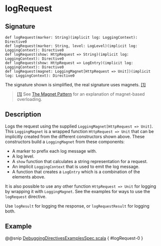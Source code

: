 <a id="logrequest"></a>
# logRequest

## Signature

```
def logRequest(marker: String)(implicit log: LoggingContext): Directive0
def logRequest(marker: String, level: LogLevel)(implicit log: LoggingContext): Directive0
def logRequest(show: HttpRequest => String)(implicit log: LoggingContext): Directive0
def logRequest(show: HttpRequest => LogEntry)(implicit log: LoggingContext): Directive0
def logRequest(magnet: LoggingMagnet[HttpRequest => Unit])(implicit log: LoggingContext): Directive0
```

The signature shown is simplified, the real signature uses magnets. <a id="^1" href="#1">[1]</a>

> <a id="1" href="#^1">[1]</a> See [The Magnet Pattern](http://spray.io/blog/2012-12-13-the-magnet-pattern/) for an explanation of magnet-based overloading.

## Description

Logs the request using the supplied `LoggingMagnet[HttpRequest => Unit]`.  This `LoggingMagnet` is a wrapped
function `HttpRequest => Unit` that can be implicitly created from the different constructors shown above. These
constructors build a `LoggingMagnet` from these components:

>
 * A marker to prefix each log message with.
 * A log level.
 * A `show` function that calculates a string representation for a request.
 * An implicit `LoggingContext` that is used to emit the log message.
 * A function that creates a `LogEntry` which is a combination of the elements above.

It is also possible to use any other function `HttpRequest => Unit` for logging by wrapping it with `LoggingMagnet`.
See the examples for ways to use the `logRequest` directive.

Use `logResult` for logging the response, or `logRequestResult` for logging both.

## Example

@@snip [DebuggingDirectivesExamplesSpec.scala](../../../../../../../test/scala/docs/http/scaladsl/server/directives/DebuggingDirectivesExamplesSpec.scala) { #logRequest-0 }